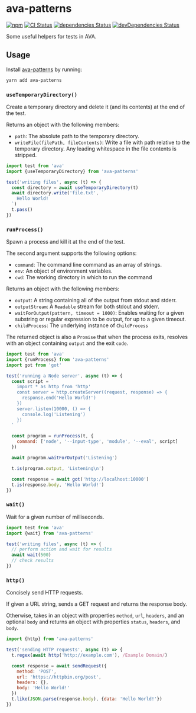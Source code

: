 # ava-patterns
[![npm](https://img.shields.io/npm/v/ava-patterns.svg)](https://www.npmjs.com/package/ava-patterns)
[![CI Status](https://github.com/vinsonchuong/ava-patterns/workflows/CI/badge.svg)](https://github.com/vinsonchuong/ava-patterns/actions?query=workflow%3ACI)
[![dependencies Status](https://david-dm.org/vinsonchuong/ava-patterns/status.svg)](https://david-dm.org/vinsonchuong/ava-patterns)
[![devDependencies Status](https://david-dm.org/vinsonchuong/ava-patterns/dev-status.svg)](https://david-dm.org/vinsonchuong/ava-patterns?type=dev)

Some useful helpers for tests in AVA.

## Usage
Install [ava-patterns](https://www.npmjs.com/package/ava-patterns)
by running:

```sh
yarn add ava-patterns
```

### `useTemporaryDirectory()`
Create a temporary directory and delete it (and its contents) at the end of the
test.

Returns an object with the following members:

- `path`: The absolute path to the temporary directory.
- `writeFile(filePath, fileContents)`: Write a file with path relative to the
  temporary directory. Any leading whitespace in the file contents is stripped.

```js
import test from 'ava'
import {useTemporaryDirectory} from 'ava-patterns'

test('writing files', async (t) => {
  const directory = await useTemporaryDirectory(t)
  await directory.write('file.txt', `
    Hello World!
  `)
  t.pass()
})
```

### `runProcess()`
Spawn a process and kill it at the end of the test.

The second argument supports the following options:

- `command`: The command line command as an array of strings.
- `env`: An object of environment variables.
- `cwd`: The working directory in which to run the command

Returns an object with the following members:

- `output`: A string containing all of the output from stdout and stderr.
- `outputStream`: A `Readable` stream for both stdout and stderr.
- `waitForOutput(pattern, timeout = 1000)`: Enables waiting for a given
  substring or regular expression to be output, for up to a given timeout.
- `childProcess`: The underlying instance of `ChildProcess`

The returned object is also a `Promise` that when the process exits, resolves
with an object containing `output` and the exit `code`.

```js
import test from 'ava'
import {runProcess} from 'ava-patterns'
import got from 'got'

test('running a Node server', async (t) => {
  const script = `
    import * as http from 'http'
    const server = http.createServer((request, response) => {
      response.end('Hello World!')
    })
    server.listen(10000, () => {
      console.log('Listening')
    })
  `

  const program = runProcess(t, {
    command: ['node', '--input-type', 'module', '--eval', script]
  })

  await program.waitForOutput('Listening')

  t.is(program.output, 'Listening\n')

  const response = await got('http://localhost:10000')
  t.is(response.body, 'Hello World!')
})
```

### `wait()`
Wait for a given number of milliseconds.

```js
import test from 'ava'
import {wait} from 'ava-patterns'

test('writing files', async (t) => {
  // perform action and wait for results
  await wait(500)
  // check results
})
```

### `http()`
Concisely send HTTP requests.

If given a URL string, sends a GET request and returns the response body.

Otherwise, takes in an object with properties `method`, `url`, `headers`, and an
optional `body` and returns an object with properties `status`, `headers`, and
`body`.

```js
import {http} from 'ava-patterns'

test('sending HTTP requests', async (t) => {
  t.regex(await http('http://example.com'), /Example Domain/)

  const response = await sendRequest({
    method: 'POST',
    url: 'https://httpbin.org/post',
    headers: {},
    body: 'Hello World!'
  })
  t.like(JSON.parse(response.body), {data: 'Hello World!'})
})
```
